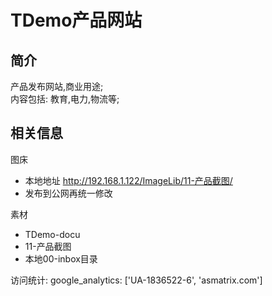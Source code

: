 # TDemo产品网站

## 简介

产品发布网站,商业用途;  
内容包括: 教育,电力,物流等;  

## 相关信息

图床

- 本地地址    http://192.168.1.122/ImageLib/11-产品截图/ 
- 发布到公网再统一修改

素材

- TDemo-docu
- 11-产品截图
- 本地00-inbox目录

访问统计: google_analytics: ['UA-1836522-6', 'asmatrix.com']
